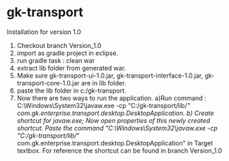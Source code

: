 # gk-transport

Installation for version 1.0
1. Checkout branch Version_1.0
2. import as gradle project in eclipse.
3. run gradle task : clean war
4. extract lib folder from generated war.
5. Make sure gk-transport-ui-1.0.jar, gk-transport-interface-1.0.jar, gk-transport-core-1.0.jar are in lib folder.
6. paste the lib folder in c:/gk-transport.
7. Now there are two ways to run the application.
	a)Run command : C:\Windows\System32\javaw.exe -cp "C:/gk-transport/lib/*" com.gk.enterprise.transport.desktop.DesktopApplication.
	b)	Create shortcut for javaw.exe;
		Now open properties of this newly created shortcut.
		Paste the command "C:\Windows\System32\javaw.exe -cp "C:/gk-transport/lib/*" com.gk.enterprise.transport.desktop.DesktopApplication" in Target textbox.
For reference the shortcut can be found in branch Version_1.0